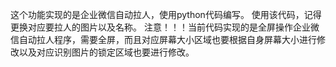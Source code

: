 这个功能实现的是企业微信自动拉人，使用python代码编写。
使用该代码，记得更换对应要拉人的图片以及名称。
注意！！！当前代码实现的是全屏操作企业微信自动拉人程序，需要全屏，而且对应屏幕大小区域也要根据自身屏幕大小进行修改以及对应识别图片的锁定区域也要进行修改。
